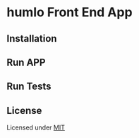 # humlo Front End App


## Installation


## Run APP


## Run Tests


## License

Licensed under [MIT](LICENSE.md)